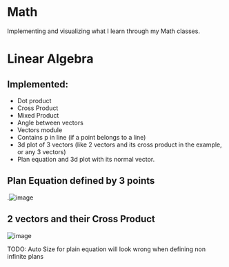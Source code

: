 # Math
Implementing and visualizing what I learn through my Math classes.
# Linear Algebra
## Implemented:
- Dot product
- Cross Product 
- Mixed Product
- Angle between vectors
- Vectors module
- Contains p in line (if a point belongs to a line)
- 3d plot of 3 vectors (like 2 vectors and its cross product in the example, or any 3 vectors)
- Plan equation and 3d plot with its normal vector.

## Plan Equation defined by 3 points
.![image](https://user-images.githubusercontent.com/56324869/116501251-b9ba2400-a886-11eb-874e-3041ca118ce3.png)

## 2 vectors and their Cross Product
![image](https://user-images.githubusercontent.com/56324869/116501504-4d8bf000-a887-11eb-9fe7-a04bfebf0e2a.png)

TODO: Auto Size for plain equation will look wrong when defining non infinite plans
